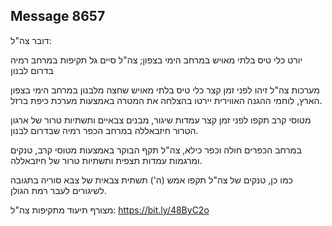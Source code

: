 ## Message 8657

דובר צה"ל:

יורט כלי טיס בלתי מאויש במרחב הימי בצפון; צה"ל סיים גל תקיפות במרחב רמיה בדרום לבנון

מערכות צה"ל זיהו לפני זמן קצר כלי טיס בלתי מאויש שחצה מלבנון במרחב הימי בצפון הארץ, לוחמי ההגנה האווירית יירטו בהצלחה את המטרה באמצעות מערכת כיפת ברזל.

מטוסי קרב תקפו לפני זמן קצר עמדות שיגור, מבנים צבאיים ותשתיות טרור של ארגון הטרור חיזבאללה במרחב הכפר רמיה שבדרום לבנון.

במרחב הכפרים חולה וכפר כילא, צה"ל תקף הבוקר באמצעות מטוסי קרב, טנקים ומרגמות עמדות תצפית ותשתיות טרור של חיזבאללה.

כמו כן, טנקים של צה"ל תקפו אמש (ה') תשתית צבאית של צבא סוריה בתגובה לשיגורים לעבר רמת הגולן.

מצורף תיעוד מתקיפות צה"ל: https://bit.ly/48ByC2o

